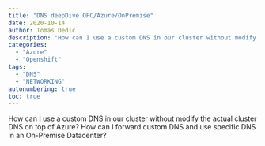 ```yaml
---
title: "DNS deepDive OPC/Azure/OnPremise"
date: 2020-10-14 
author: Tomas Dedic
description: "How can I use a custom DNS in our cluster without modify the actual cluster DNS on top of Azure? How can I forward custom DNS and use specific DNS in an On-Premise Datacenter?"
categories:
  - "Azure"
  - "Openshift"
tags:
  - "DNS"
  - "NETWORKING"
autonumbering: true
toc: true
---
```

How can I use a custom DNS in our cluster without modify the actual cluster DNS on top of Azure? How can I forward custom DNS and use specific DNS in an On-Premise Datacenter?
